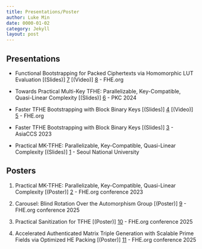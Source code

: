 ```yaml
---
title: Presentations/Poster
author: Luke Min
date: 0000-01-02
category: Jekyll
layout: post
---
```


Presentations
-------------

+ Functional Bootstrapping for Packed Ciphertexts via Homomorphic LUT Evaluation [(Slides)] [7] [(Video)] [8] - FHE.org

+ Towards Practical Multi-Key TFHE: Parallelizable, Key-Compatible, Quasi-Linear Complexity [(Slides)] [6] - PKC 2024

+ Faster TFHE Bootstrapping with Block Binary Keys [(Slides)] [4] [(Video)] [5] - FHE.org

+ Faster TFHE Bootstrapping with Block Binary Keys [(Slides)] [3] - AsiaCCS 2023

+ Practical MK-TFHE: Parallelizable, Key-Compatible, Quasi-Linear Complexity [(Slides)] [1] - Seoul National University

Posters
-------------

1. Practical MK-TFHE: Parallelizable, Key-Compatible, Quasi-Linear Complexity [(Poster)] [2] - FHE.org conference 2023

2. Carousel: Blind Rotation Over the Automorphism Group [(Poster)] [9] - FHE.org conference 2025

3. Practical Sanitization for TFHE [(Poster)] [10] - FHE.org conference 2025

4. Accelerated Authenticated Matrix Triple Generation with Scalable Prime Fields via Optimized HE Packing [(Poster)] [11] - FHE.org conference 2025

[1]: {{site.url}}/files/MKTFHE.pptx
[2]: {{site.url}}/files/FHEorg-MKTFHE.pdf
[3]: {{site.url}}/files/AsiaCCS-blockkey.pdf
[4]: {{site.url}}/files/FHEorg-blockkey.pdf
[5]: https://www.youtube.com/watch?v=SkdnewzruNA
[6]: {{site.url}}/files/PKC-MKTFHE.pdf
[7]: {{site.url}}/files/FHEorg-funcboot.pdf
[8]: https://www.youtube.com/watch?v=ngOQGLvBsCw
[9]: {{site.url}}/files/FHEorg-carousel.pdf
[10]: {{site.url}}/files/FHEorg-sanitisation.pdf
[11]: {{site.url}}/files/FHEorg-topgear.pdf